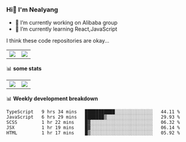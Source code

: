 ### Hi👋 I'm Nealyang

- 🔭 I’m currently working on Alibaba group
- 🌱 I’m currently learning React,JavaScript


I think these code repositories are okay...

<table>
  <tbody>
    <tr>
      <td>
        <a href="https://github.com/Nealyang/React-Express-Blog-Demo">
          <img align="center" src="https://github-readme-stats.vercel.app/api/pin/?username=Nealyang&repo=React-Express-Blog-Demo&theme=chartreuse-dark" />
        </a>
      </td>
       <td>
        <a href="https://github.com/Nealyang/PersonalBlog">
          <img align="center" src="https://github-readme-stats.vercel.app/api/pin/?username=Nealyang&repo=PersonalBlog&theme=chartreuse-dark" />
        </a>
      </td>
    </tr>
  </tbody>
</table>

📊 **some stats**


<table>
  <tbody>
    <tr>
      <td>
          <img align="center" src="https://github-readme-stats.vercel.app/api?username=Nealyang&theme=chartreuse-dark&show_icons=true" />
      </td>
       <td>
          <img align="center" src="https://github-readme-stats.vercel.app/api/top-langs/?username=Nealyang&theme=chartreuse-dark" />
      </td>
    </tr>
  </tbody>
</table>

📊 **Weekly development breakdown**

<!--START_SECTION:waka-->
```text
TypeScript   9 hrs 34 mins   ███████████░░░░░░░░░░░░░░   44.11 % 
JavaScript   6 hrs 29 mins   ███████▒░░░░░░░░░░░░░░░░░   29.93 % 
SCSS         1 hr 22 mins    █▓░░░░░░░░░░░░░░░░░░░░░░░   06.32 % 
JSX          1 hr 19 mins    █▓░░░░░░░░░░░░░░░░░░░░░░░   06.14 % 
HTML         1 hr 17 mins    █▒░░░░░░░░░░░░░░░░░░░░░░░   05.92 % 
```
<!--END_SECTION:waka-->

